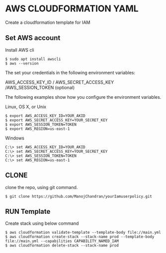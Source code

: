 # AWS CLOUDFORMATION YAML
Create a cloudformation template for IAM 

## Set AWS account

Install AWS cli

```
$ sudo apt install awscli
$ aws --version
```
The set your credentials in the following environment variables:

AWS_ACCESS_KEY_ID / AWS_SECRET_ACCESS_KEY /AWS_SESSION_TOKEN (optional)

The following examples show how you configure the environment variables.

Linux, OS X, or Unix

```
$ export AWS_ACCESS_KEY_ID=YOUR_AKID
$ export AWS_SECRET_ACCESS_KEY=YOUR_SECRET_KEY
$ export AWS_SESSION_TOKEN=TOKEN
$ export AWS_REGION=us-east-1
```

Windows

```
C:\> set AWS_ACCESS_KEY_ID=YOUR_AKID
C:\> set AWS_SECRET_ACCESS_KEY=YOUR_SECRET_KEY
C:\> set AWS_SESSION_TOKEN=TOKEN
C:\> set AWS_REGION=us-east-1
```

## CLONE 

clone the repo, using git command.
```
$ git clone https://github.com/ManojChandran/yourIamuserpolicy.git
```
## RUN Template

Create stack using below command

```
$ aws cloudformation validate-template --template-body file://main.yml
$ aws cloudformation create-stack --stack-name prod --template-body file://main.yml --capabilities CAPABILITY_NAMED_IAM
$ aws cloudformation delete-stack --stack-name prod
```